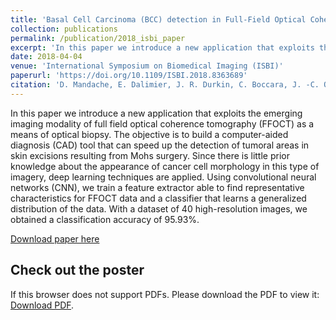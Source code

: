 ```yaml
---
title: 'Basal Cell Carcinoma (BCC) detection in Full-Field Optical Coherence Tomography (FFOCT) images using Convolutional Neural Networks (CNN)'
collection: publications
permalink: /publication/2018_isbi_paper
excerpt: 'In this paper we introduce a new application that exploits the emerging imaging modality of full field optical coherence tomography (FFOCT) as a means of optical biopsy. The objective is to build a computer-aided diagnosis (CAD) tool that can speed up the detection of tumoral areas in skin excisions resulting from Mohs surgery. Since there is little prior knowledge about the appearance of cancer cell morphology in this type of imagery, deep learning techniques are applied. Using convolutional neural networks (CNN), we train a feature extractor able to find representative characteristics for FFOCT data and a classifier that learns a generalized distribution of the data. With a dataset of 40 high-resolution images, we obtained a classification accuracy of 95.93%.'
date: 2018-04-04
venue: 'International Symposium on Biomedical Imaging (ISBI)'
paperurl: 'https://doi.org/10.1109/ISBI.2018.8363689'
citation: 'D. Mandache, E. Dalimier, J. R. Durkin, C. Boccara, J. -C. Olivo-Marin and V. Meas-Yedid, "Basal cell carcinoma detection in full field OCT images using convolutional neural networks," <i>2018 IEEE 15th International Symposium on Biomedical Imaging (ISBI 2018)</i>, 2018, pp. 784-787.'
---
```

In this paper we introduce a new application that exploits the emerging imaging modality of full field optical coherence tomography (FFOCT) as a means of optical biopsy. The objective is to build a computer-aided diagnosis (CAD) tool that can speed up the detection of tumoral areas in skin excisions resulting from Mohs surgery. Since there is little prior knowledge about the appearance of cancer cell morphology in this type of imagery, deep learning techniques are applied. Using convolutional neural networks (CNN), we train a feature extractor able to find representative characteristics for FFOCT data and a classifier that learns a generalized distribution of the data. With a dataset of 40 high-resolution images, we obtained a classification accuracy of 95.93%.

[Download paper here](http://dmandache.github.io/files/2018_isbi_article.pdf)

## Check out the poster
                                         
<object data="/files/2018_isbi_poster.pdf" type="application/pdf" width="100%" height="100%">
        <p>If this browser does not support PDFs. Please download the PDF to view it: <a href="http://dmandache.github.io/files/2018_isbi_poster.pdf">Download PDF</a>.</p>
</object>
